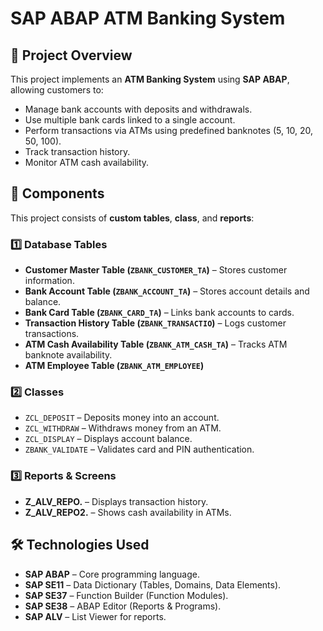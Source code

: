 # SAP ABAP ATM Banking System

## 📌 Project Overview
This project implements an **ATM Banking System** using **SAP ABAP**, allowing customers to:
- Manage bank accounts with deposits and withdrawals.
- Use multiple bank cards linked to a single account.
- Perform transactions via ATMs using predefined banknotes (5, 10, 20, 50, 100).
- Track transaction history.
- Monitor ATM cash availability.

## 📂 Components
This project consists of **custom tables**, **class**, and **reports**:

### 1️⃣ **Database Tables**
- **Customer Master Table (`ZBANK_CUSTOMER_TA`)** – Stores customer information.
- **Bank Account Table (`ZBANK_ACCOUNT_TA`)** – Stores account details and balance.
- **Bank Card Table (`ZBANK_CARD_TA`)** – Links bank accounts to cards.
- **Transaction History Table (`ZBANK_TRANSACTIO`)** – Logs customer transactions.
- **ATM Cash Availability Table (`ZBANK_ATM_CASH_TA`)** – Tracks ATM banknote availability.
- **ATM Employee Table (`ZBANK_ATM_EMPLOYEE`)** 
### 2️⃣ **Classes**
- `ZCL_DEPOSIT` – Deposits money into an account.
- `ZCL_WITHDRAW` – Withdraws money from an ATM.
- `ZCL_DISPLAY` – Displays account balance.
- `ZBANK_VALIDATE` – Validates card and PIN authentication.


### 3️⃣ **Reports & Screens**
- **Z_ALV_REPO.** – Displays transaction history.
- **Z_ALV_REPO2.** – Shows cash availability in ATMs.


## 🛠️ Technologies Used
- **SAP ABAP** – Core programming language.
- **SAP SE11** – Data Dictionary (Tables, Domains, Data Elements).
- **SAP SE37** – Function Builder (Function Modules).
- **SAP SE38** – ABAP Editor (Reports & Programs).
- **SAP ALV** – List Viewer for reports.

